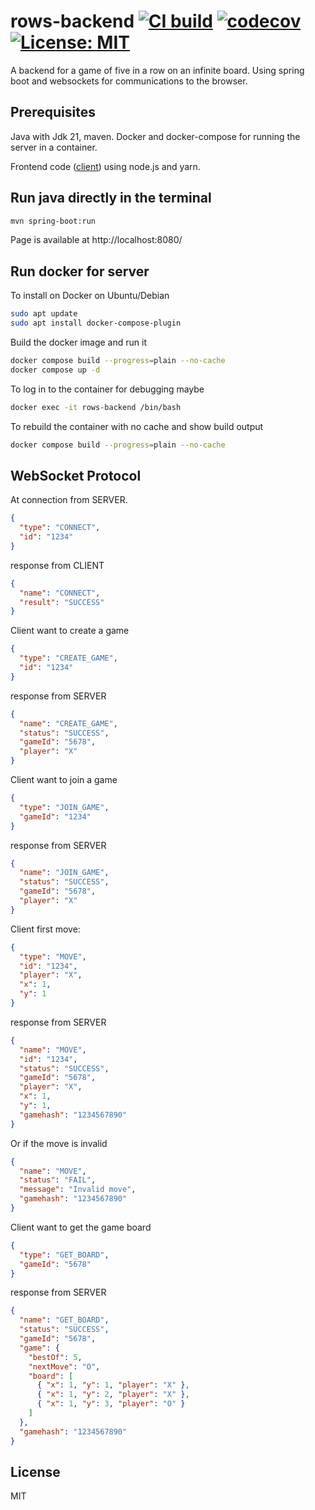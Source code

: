 # rows-backend [![CI build](https://github.com/mwthinker/rows-backend/actions/workflows/ci.yml/badge.svg)](https://github.com/mwthinker/rows-backend/actions/workflows/ci.yml) [![codecov](https://codecov.io/gh/mwthinker/rows-backend/graph/badge.svg?token=T6CE5XBPEQ)](https://codecov.io/gh/mwthinker/rows-backend) [![License: MIT](https://img.shields.io/badge/License-MIT-yellow.svg)](https://opensource.org/licenses/MIT)
A backend for a game of five in a row on an infinite board. Using spring boot and websockets for communications to the browser.

## Prerequisites
Java with Jdk 21, maven. Docker and docker-compose for running the server in a container.

Frontend code ([client](https://github.com/mwthinker/rows-backend/blob/master/client/README.md)) using node.js and yarn.

## Run java directly in the terminal
```bash
mvn spring-boot:run
```

Page is available at http://localhost:8080/

## Run docker for server
To install on Docker on Ubuntu/Debian
```bash
sudo apt update
sudo apt install docker-compose-plugin
```

Build the docker image and run it
```bash
docker compose build --progress=plain --no-cache
docker compose up -d
```


To log in to the container for debugging maybe
```bash
docker exec -it rows-backend /bin/bash
```

To rebuild the container with no cache and show build output
```bash
docker compose build --progress=plain --no-cache
```

## WebSocket Protocol


At connection from SERVER.
```json
{
  "type": "CONNECT",
  "id": "1234"
}
```
response from CLIENT
```json
{
  "name": "CONNECT",
  "result": "SUCCESS"
}
```

Client want to create a game
```json
{
  "type": "CREATE_GAME",
  "id": "1234"
}
```
response from SERVER
```json
{
  "name": "CREATE_GAME",
  "status": "SUCCESS",
  "gameId": "5678",
  "player": "X"
}
```

Client want to join a game
```json
{
  "type": "JOIN_GAME",
  "gameId": "1234"
}
```
response from SERVER
```json
{
  "name": "JOIN_GAME",
  "status": "SUCCESS",
  "gameId": "5678",
  "player": "X"
}
```

Client first move:
```json
{
  "type": "MOVE",
  "id": "1234",
  "player": "X",
  "x": 1,
  "y": 1
}
```
response from SERVER
```json
{
  "name": "MOVE",
  "id": "1234",
  "status": "SUCCESS",
  "gameId": "5678",
  "player": "X",
  "x": 1,
  "y": 1,
  "gamehash": "1234567890"
}
``` 
Or if the move is invalid
```json
{
  "name": "MOVE",
  "status": "FAIL",
  "message": "Invalid move",
  "gamehash": "1234567890"
}
```

Client want to get the game board
```json
{
  "type": "GET_BOARD",
  "gameId": "5678"
}
```
response from SERVER
```json
{
  "name": "GET_BOARD",
  "status": "SUCCESS",
  "gameId": "5678",
  "game": {
    "bestOf": 5,
    "nextMove": "O",
    "board": [
      { "x": 1, "y": 1, "player": "X" },
      { "x": 1, "y": 2, "player": "X" },
      { "x": 1, "y": 3, "player": "O" }
    ]
  },
  "gamehash": "1234567890"
}
```





## License
MIT
